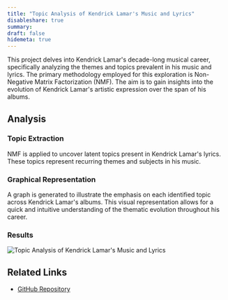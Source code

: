```yaml
---
title: "Topic Analysis of Kendrick Lamar's Music and Lyrics"
disableshare: true
summary: 
draft: false
hidemeta: true
---
```


This project delves into Kendrick Lamar's decade-long musical career, specifically analyzing the themes and topics prevalent in his music and lyrics. The primary methodology employed for this exploration is Non-Negative Matrix Factorization (NMF). The aim is to gain insights into the evolution of Kendrick Lamar's artistic expression over the span of his albums.

## Analysis

### Topic Extraction
NMF is applied to uncover latent topics present in Kendrick Lamar's lyrics. These topics represent recurring themes and subjects in his music.

### Graphical Representation
A graph is generated to illustrate the emphasis on each identified topic across Kendrick Lamar's albums. This visual representation allows for a quick and intuitive understanding of the thematic evolution throughout his career.

### Results
![Topic Analysis of Kendrick Lamar's Music and Lyrics](/images/projects/kendrick-lyrics-analysis/plot.png)

## Related Links

- [GitHub Repository](https://github.com/vishruthdevan/kendrick-lyrics-analysis/)